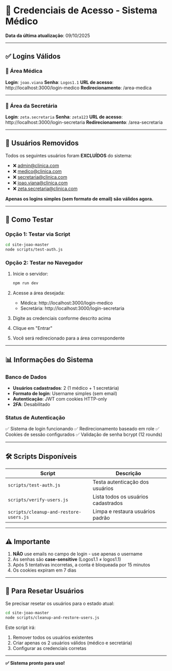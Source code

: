 # 🔑 Credenciais de Acesso - Sistema Médico

**Data da última atualização**: 09/10/2025

---

## ✅ Logins Válidos

### 📘 Área Médica

**Login**: `joao.viana`
**Senha**: `Logos1.1`
**URL de acesso**: http://localhost:3000/login-medico
**Redirecionamento**: /area-medica

---

### 📗 Área da Secretária

**Login**: `zeta.secretaria`
**Senha**: `zeta123`
**URL de acesso**: http://localhost:3000/login-secretaria
**Redirecionamento**: /area-secretaria

---

## 🚫 Usuários Removidos

Todos os seguintes usuários foram **EXCLUÍDOS** do sistema:

- ❌ admin@clinica.com
- ❌ medico@clinica.com
- ❌ secretaria@clinica.com
- ❌ joao.viana@clinica.com
- ❌ zeta.secretaria@clinica.com

**Apenas os logins simples (sem formato de email) são válidos agora.**

---

## 🧪 Como Testar

### Opção 1: Testar via Script
```bash
cd site-joao-master
node scripts/test-auth.js
```

### Opção 2: Testar no Navegador
1. Inicie o servidor:
   ```bash
   npm run dev
   ```

2. Acesse a área desejada:
   - Médica: http://localhost:3000/login-medico
   - Secretária: http://localhost:3000/login-secretaria

3. Digite as credenciais conforme descrito acima

4. Clique em "Entrar"

5. Você será redirecionado para a área correspondente

---

## 📊 Informações do Sistema

### Banco de Dados
- **Usuários cadastrados**: 2 (1 médico + 1 secretária)
- **Formato de login**: Username simples (sem email)
- **Autenticação**: JWT com cookies HTTP-only
- **2FA**: Desabilitado

### Status de Autenticação
✅ Sistema de login funcionando
✅ Redirecionamento baseado em role
✅ Cookies de sessão configurados
✅ Validação de senha bcrypt (12 rounds)

---

## 🛠️ Scripts Disponíveis

| Script | Descrição |
|--------|-----------|
| `scripts/test-auth.js` | Testa autenticação dos usuários |
| `scripts/verify-users.js` | Lista todos os usuários cadastrados |
| `scripts/cleanup-and-restore-users.js` | Limpa e restaura usuários padrão |

---

## ⚠️ Importante

1. **NÃO** use emails no campo de login - use apenas o username
2. As senhas são **case-sensitive** (Logos1.1 ≠ logos1.1)
3. Após 5 tentativas incorretas, a conta é bloqueada por 15 minutos
4. Os cookies expiram em 7 dias

---

## 🔄 Para Resetar Usuários

Se precisar resetar os usuários para o estado atual:

```bash
cd site-joao-master
node scripts/cleanup-and-restore-users.js
```

Este script irá:
1. Remover todos os usuários existentes
2. Criar apenas os 2 usuários válidos (médico e secretária)
3. Configurar as credenciais corretas

---

**✅ Sistema pronto para uso!**
